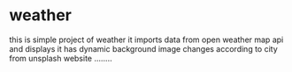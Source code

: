 # weather
this is simple project of weather 
it imports data from open weather map api and displays 
it has dynamic background image changes according to city from unsplash website ........
